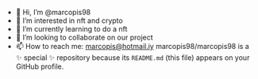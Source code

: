 - 👋 Hi, I’m @marcopis98
- 👀 I’m interested in nft and crypto
- 🌱 I’m currently learning to do a nft
- 💞️ I’m looking to collaborate on our project
- 📫 How to reach me: marcopis@hotmail.iy
marcopis98/marcopis98 is a ✨ special ✨ repository because its `README.md` (this file) appears on your GitHub profile.
